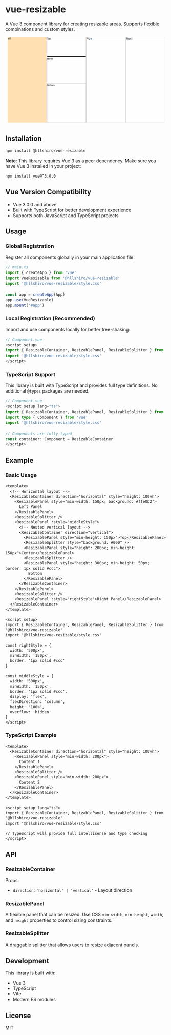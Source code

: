 # vue-resizable

A Vue 3 component library for creating resizable areas. Supports flexible combinations and custom styles.

![vue-resizable.gif](./assets/vue-resizable.gif)

## Installation

```bash
npm install @hllshiro/vue-resizable
```

**Note**: This library requires Vue 3 as a peer dependency. Make sure you have Vue 3 installed in your project:

```bash
npm install vue@^3.0.0
```

## Vue Version Compatibility

- Vue 3.0.0 and above
- Built with TypeScript for better development experience
- Supports both JavaScript and TypeScript projects

## Usage

### Global Registration

Register all components globally in your main application file:

```javascript
// main.ts
import { createApp } from 'vue'
import VueResizable from '@hllshiro/vue-resizable'
import '@hllshiro/vue-resizable/style.css'

const app = createApp(App)
app.use(VueResizable)
app.mount('#app')
```

### Local Registration (Recommended)

Import and use components locally for better tree-shaking:

```javascript
// Component.vue
<script setup>
import { ResizableContainer, ResizablePanel, ResizableSplitter } from '@hllshiro/vue-resizable'
import '@hllshiro/vue-resizable/style.css'
</script>
```

### TypeScript Support

This library is built with TypeScript and provides full type definitions. No additional `@types` packages are needed.

```typescript
// Component.vue
<script setup lang="ts">
import { ResizableContainer, ResizablePanel, ResizableSplitter } from '@hllshiro/vue-resizable'
import type { Component } from 'vue'
import '@hllshiro/vue-resizable/style.css'

// Components are fully typed
const container: Component = ResizableContainer
</script>
```
## Example

### Basic Usage

```vue
<template>
  <!-- Horizontal layout -->
  <ResizableContainer direction="horizontal" style="height: 100vh">
    <ResizablePanel style="min-width: 150px; background: #ffe0b2">
      Left Panel
    </ResizablePanel>
    <ResizableSplitter />
    <ResizablePanel :style="middleStyle">
      <!-- Nested vertical layout -->
      <ResizableContainer direction="vertical">
        <ResizablePanel style="min-height: 150px">Top</ResizablePanel>
        <ResizableSplitter style="background: #000" />
        <ResizablePanel style="height: 200px; min-height: 150px">Center</ResizablePanel>
        <ResizableSplitter />
        <ResizablePanel style="height: 300px; min-height: 50px; border: 1px solid #ccc">
          Bottom
        </ResizablePanel>
      </ResizableContainer>
    </ResizablePanel>
    <ResizableSplitter />
    <ResizablePanel :style="rightStyle">Right Panel</ResizablePanel>
  </ResizableContainer>
</template>

<script setup>
import { ResizableContainer, ResizablePanel, ResizableSplitter } from '@hllshiro/vue-resizable'
import '@hllshiro/vue-resizable/style.css'

const rightStyle = {
  width: '500px',
  minWidth: '150px',
  border: '1px solid #ccc'
}

const middleStyle = {
  width: '500px',
  minWidth: '150px',
  border: '1px solid #ccc',
  display: 'flex',
  flexDirection: 'column',
  height: '100%',
  overflow: 'hidden'
}
</script>
```

### TypeScript Example

```vue
<template>
  <ResizableContainer direction="horizontal" style="height: 100vh">
    <ResizablePanel style="min-width: 200px">
      Content 1
    </ResizablePanel>
    <ResizableSplitter />
    <ResizablePanel style="min-width: 200px">
      Content 2
    </ResizablePanel>
  </ResizableContainer>
</template>

<script setup lang="ts">
import { ResizableContainer, ResizablePanel, ResizableSplitter } from '@hllshiro/vue-resizable'
import '@hllshiro/vue-resizable/style.css'

// TypeScript will provide full intellisense and type checking
</script>
```

## API

### ResizableContainer

Props:
- `direction`: `'horizontal' | 'vertical'` - Layout direction

### ResizablePanel

A flexible panel that can be resized. Use CSS `min-width`, `min-height`, `width`, and `height` properties to control sizing constraints.

### ResizableSplitter

A draggable splitter that allows users to resize adjacent panels.

## Development

This library is built with:
- Vue 3
- TypeScript
- Vite
- Modern ES modules

## License

MIT